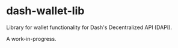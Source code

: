 # dash-wallet-lib
Library for wallet functionality for Dash's Decentralized API (DAPI).

A work-in-progress.
